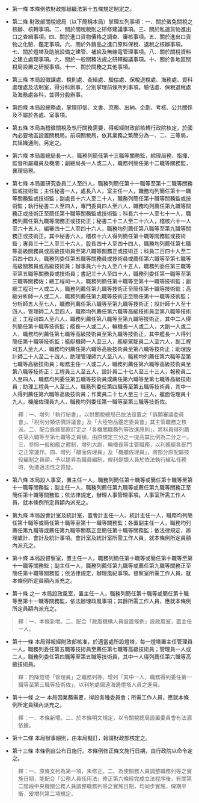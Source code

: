 * 第一條 本條例依財政部組織法第十五條規定制定之。

* 第二條 財政部關稅總局（以下簡稱本局）掌理左列事項：一、關於徵免關稅之核辦、核轉事項。二、關於關稅稅則之研修建議事項。三、關於私運貨物進出口之查緝事項。四、關於進口貨物價格之調查、審核事項。五、關於進出口貨物之化驗、鑑定事項。六、關於外銷品之進口原料保稅、退稅之核辦事項。七、關於燈塔及助航設備之建管、補給及無線電管理事項。八、關於關稅資料之建立處理事項。九、關於一般關務法規之研釋擬議事項。十、關於各地區關稅局設置之研擬事項。十一、關於關務之其他事項。

* 第三條 本局設徵課處、稅則處、查緝處、驗估處、保稅退稅處、海務處、資料處理處及法制室，得分科辦事，分別掌理前條所列事項。驗估處、保稅退稅處及海務處各科，並得分股辦事。

* 第四條 本局設總務處，掌理印信、文書、庶務、出納、企劃、考核、公共關係及不屬於各處、室事項。

* 第五條 本局為稽徵關稅及執行關務需要，得報經財政部核轉行政院核定，於國內必要地區設置關稅局。前項關稅局，依其業務之繁簡分為一、二、三等局，其組織通則，另定之。

* 第六條 本局置總局長一人，職務列簡任第十三職等關務監，綜理局務，指揮、監督所屬職員及機關；副總局長一人或二人，職務列簡任第十二職等關務監，襄理局務。

* 第七條 本局置研究委員二人至四人，職務列簡任第十一職等至第十二職等關務監或技術監；主任秘書一人，處長八人，室主任一人，職務均列簡任第十一職等關務監或技術監；副處長十六人至二十人，職務列簡任第十職等關務監或技術監；執行秘書二人至四人，專門委員四人至六人，職務均列薦任第九職等關務正或技術正至簡任第十職等關務監或技術監；科長六十一人至七十一人，職務列薦任第九職等關務正或技術正；秘書二十二人至二十六人，稽核六十一人至六十五人，編審四十二人至四十六人，職務均列薦任第八職等至第九職等關務正或技術正，其中秘書六人，稽核十六人得列簡任第十職等關務監或技術監；專員三十二人至三十六人，股長四十人至四十四人，職務均列薦任第七職等高級關務員或高級技術員至第八職等關務正或技術正；科員二百四十人至二百四十四人，職務列委任第五職等關務員或技術員或薦任第六職等至第七職等高級關務員或高級技術員；辦事員六十九人至八十五人，職務列委任第三職等至第五職等關務員或技術員；書記三十人至四十人，職務列委任第一職等至第三職等關務佐；總工程司一人，職務列簡任第十職等至第十一職等技術監；副總工程司一人或二人，職務列薦任第九職等技術正至簡任第十職等技術監；高級分析師一人或二人，職務列薦任第九職等技術正至簡任第十一職等技術監；分析師五人至七人，職務列薦任第八職等至第九職等技術正；設計師十人至十四人，管理師二人至四人，職務均列薦任第六職等高級技術員至第八職等技術正；工程司四人至六人，職務列薦任第八職等至第九職等技術正，其中二人得列簡任第十職等技術監；艦長一人或二人，輪機長一人或二人，大副一人或二人，職務均列薦任第七職等高級技術員至第九職等技術正，其中艦長一人得列簡任第十職等技術監；艦艇機師一人至三人，艦艇駕駛員二人至六人，副工程司五人至九人，職務均列薦任第六職等高級技術員至第八職等技術正；助理設計師二十人至二十四人，助理管理師六人至八人，職務均列薦任第六職等至第七職等高級技術員；報務主任一人或二人，職務列薦任第六職等高級技術員至第八職等技術正；工程員三人至五人，設計員二十七人至三十三人，報務員二人至四人，職務均列委任第五職等技術員或薦任第六職等至第七職等高級技術員；助理工程員一人至三人，職務列委任第四職等至第五職等技術員，其中一人得列薦任第六職等高級技術員；作業員二十七人至三十三人，艙面佐理員十九人，機艙佐理員九人，職務均列委任第一職等至第三職等技術佐。

> 釋：一、增列「執行秘書」，以供關稅總局已依法設置之「訴願審議委員會」、「稅則分類估價評議會」及「大陸物品鑑定委員會」其主管職務之核派。二、配合銓敘部原訂定之「各機關職務列等改進原則」，將科員得列薦任第六職等至第七職等之員額，由原規定三分之一提高其比例為二分之一。三、參照一般船艦之體制，增列大副、輪機長等主管職務，以利艦艇各部門之正常運作。四、增列「艙面佐理員」及「機艙佐理員」，將部分原配屬技役編制之員額，予以提昇為職員編制，俾利是類人員於依法執行緝私任務時，免遭適法性之質疑。

* 第八條 本局設人事室，置主任一人，職務列簡任第十職等或簡任第十職等至第十一職等關務監；副主任一人，職務列薦任第九職等或薦任第九職等關務正至簡任第十職等關務監；依法律規定，辦理人事管理事項。人事室所需工作人員，就本條例所定員額內派充之。

* 第九條 本局設會計室及統計室，置會計主任一人、統計主任一人，職務均列簡任第十職等或簡任第十職等至第十一職等關務監；各置副主任一人，職務均列薦任第九職等或薦任第九職等關務正至簡任第十職等關務監；依法律規定，辦理歲計、會計及統計事項。會計室及統計室所需工作人員，就本條例所定員額內派充之。

* 第十條 本局設督察室，置主任一人，職務列簡任第十職等或簡任第十職等至第十一職等關務監；副主任一人，職務列薦任第九職等或薦任第九職等關務正至簡任第十職等關務監；依法律規定，辦理風紀事項。督察室所需工作人員，就本條例所定員額內派充之。

* 第十條 之一 本局設政風室，置主任一人，職務列簡任第十職等或簡任第十職等至第十一職等關務監，依法辦理政風事項；其餘所需工作人員，應就本條例所定員額內派充之。

> 釋：一、本條新增。二、配合「政風機構人員設置條例」設政風室，置主任一人。

* 第十一條 本局得報經財政部核准，於適當處所設燈塔，每一燈塔置主任管理員一人，職務列委任第五職等技術員至薦任第七職等高級技術員；管理員一人或二人，職務列委任第四職等至第五職等技術員，其中一人得列薦任第六職等高級技術員。

> 釋：酌降燈塔「管理員」之職務列等，增列「其中一人，職務得列委任第一職等至第三職等技術佐」，以利地處偏遠海邊燈塔人員之進用。

* 第十一條 之一 本局因業務需要，得設各種委員會；所需工作人員，應就本條例所定員額內派充之。

> 釋：一、本條新增。二、於本條明文規定，以令關稅總局設置委員會有法源依據。

* 第十二條 本局辦事細則，由本局擬訂，報請財政部核定之。

* 第十三條 本條例自公布日施行。本條例修正條文施行日期，由行政院以命令定之。

> 釋：一、原條文列為第一項，未修正。二、為使關務人員調整職務列等之實施日期，能配合「公務人員任用法」修正第六條經完成立法程序後，有關第二階段中央機關公務人員調整職務列等之實施日期，均同步實施，俾期平衡，爰增列第二項規定。

